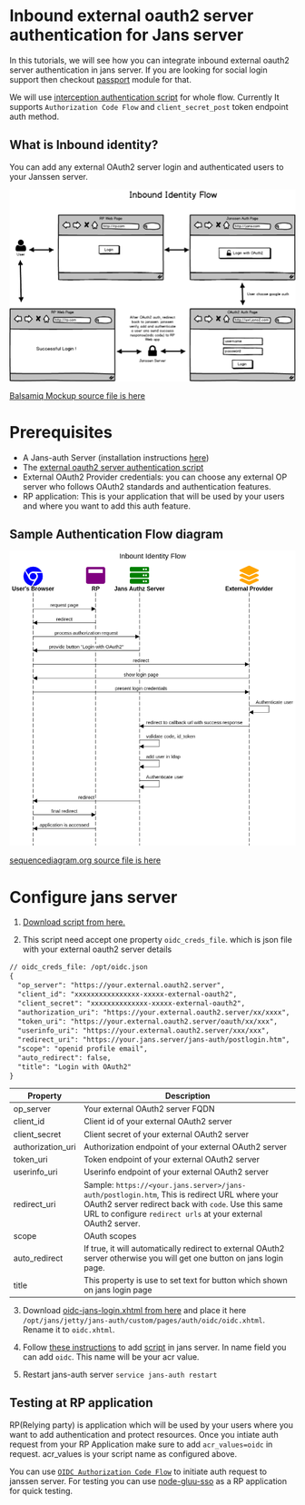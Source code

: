 # Inbound external oauth2 server authentication for Jans server

In this tutorials, we will see how you can integrate inbound external oauth2 server authentication in jans server. If you are looking for social login support then checkout [passport](https://github.com/GluuFederation/tutorials/blob/master/oidc-sso-tutorials/code/node/jans-passport/README.md) module for that.

We will use [interception authentication script](https://github.com/GluuFederation/tutorials/blob/master/oidc-sso-tutorials/code/script/oidc-inbound-script/oidc-jans-script.py) for whole flow. Currently It supports `Authorization Code Flow` and `client_secret_post` token endpoint auth method.  

## What is Inbound identity?

You can add any external OAuth2 server login and authenticated users to your Janssen server.

![inbound-identity-simple-flow](files/jans-oidc-flow-balsamiq.png)

[Balsamiq Mockup source file is here](https://github.com/GluuFederation/tutorials/blob/master/oidc-sso-tutorials/code/node/jans-passport/files/jans.bmpr)

# Prerequisites

- A Jans-auth Server (installation instructions [here](https://github.com/JanssenProject/jans/tree/main/jans-linux-setup#readme))
- The [external oauth2 server authentication script](https://github.com/GluuFederation/tutorials/blob/master/oidc-sso-tutorials/code/script/oidc-inbound-script/oidc-jans-script.py)
- External OAuth2 Provider credentials: you can choose any external OP server who follows OAuth2 standards and authentication features.  
- RP application: This is your application that will be used by your users and where you want to add this auth feature.

## Sample Authentication Flow diagram

![inbound-identity-app-flow](files/jans-sequence-flow.png)

[sequencediagram.org source file is here](files/jans-sequence-flow.txt)

# Configure jans server

1. [Download script from here.](https://github.com/GluuFederation/tutorials/blob/master/oidc-sso-tutorials/code/script/oidc-inbound-script/oidc-jans-script.py)

2. This script need accept one property `oidc_creds_file`. which is json file with your external oauth2 server details

```
// oidc_creds_file: /opt/oidc.json
{
  "op_server": "https://your.external.oauth2.server",
  "client_id": "xxxxxxxxxxxxxxxx-xxxxx-external-oauth2",
  "client_secret": "xxxxxxxxxxxxxx-xxxxx-external-oauth2",
  "authorization_uri": "https://your.external.oauth2.server/xx/xxxx",
  "token_uri": "https://your.external.oauth2.server/oauth/xx/xxx",
  "userinfo_uri": "https://your.external.oauth2.server/xxx/xxx",
  "redirect_uri": "https://your.jans.server/jans-auth/postlogin.htm",
  "scope": "openid profile email",
  "auto_redirect": false,
  "title": "Login with OAuth2"
}
```

| Property | Description |
|----------|-------------|
| op_server | Your external OAuth2 server FQDN |
| client_id | Client id of your external OAuth2 server |
| client_secret | Client secret of your external OAuth2 server |
| authorization_uri | Authorization endpoint of your external OAuth2 server |
| token_uri | Token endpoint of your external OAuth2 server |
| userinfo_uri | Userinfo endpoint of your external OAuth2 server |
| redirect_uri | Sample: `https://<your.jans.server>/jans-auth/postlogin.htm`, This is redirect URL where your OAuth2 server redirect back with `code`. Use this same URL to configure `redirect urls` at your external OAuth2 server.|
| scope | OAuth scopes |
| auto_redirect | If true, it will automatically redirect to external OAuth2 server otherwise you will get one button on jans login page. |
| title | This property is use to set text for button which shown on jans login page |

3. Download [oidc-jans-login.xhtml from here](https://github.com/GluuFederation/tutorials/blob/master/oidc-sso-tutorials/code/script/oidc-inbound-script/oidc-jans-login.xhtml) and place it here `/opt/jans/jetty/jans-auth/custom/pages/auth/oidc/oidc.xhtml`. Rename it to `oidc.xhtml`.

4. Follow [these instructions](https://github.com/JanssenProject/jans-cli/blob/main/docs/cli/cli-default-authentication-method.md) to add [script](https://github.com/GluuFederation/tutorials/blob/master/oidc-sso-tutorials/code/script/oidc-inbound-script/oidc-jans-script.py) in jans server. In name field you can add `oidc`. This name will be your acr value.

5. Restart jans-auth server `service jans-auth restart`

## Testing at RP application

RP(Relying party) is application which will be used by your users where you want to add authentication and protect resources. Once you intiate auth request from your RP Application make sure to add `acr_values=oidc` in request. acr_values is your script name as configured above.

You can use [`OIDC Authorization Code Flow`](https://github.com/GluuFederation/tutorials/blob/master/oidc-sso-tutorials/tutorials/OpenID-Connect-OAuth2-SSO-with-Gluu.md) to initiate auth request to janssen server. For testing you can use [node-gluu-sso](https://github.com/GluuFederation/tutorials/tree/master/oidc-sso-tutorials/code/node/node-gluu-sso) as a RP application for quick testing.

